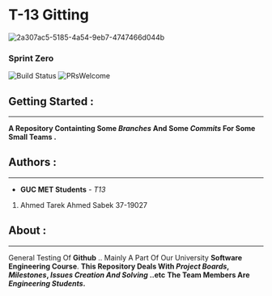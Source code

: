 # **T-13 Gitting**

![2a307ac5-5185-4a54-9eb7-4747466d044b](https://user-images.githubusercontent.com/36129107/36266896-546655e6-127b-11e8-8567-1b97ca6ed499.jpeg)

### **Sprint Zero**

![Build Status](https://semaphoreapp.com/api/v1/projects/d4cca506-99be-44d2-b19e-176f36ec8cf1/128505/badge.svg) ![PRsWelcome](https://img.shields.io/badge/PRs-welcome-brightgreen.svg?style=flat-square)



## **Getting Started** :
--------------------

**A Repository Containting Some _Branches_  And Some _Commits_ For Some Small Teams .**

## **Authors** :
------------

- **GUC MET Students** - _T13_
1. Ahmed Tarek Ahmed Sabek 	37-19027 


## **About** :
-----------

General Testing Of **Github** .. Mainly A Part Of Our University **Software Engineering Course**.
**This Repository Deals With _Project Boards_, _Milestones_, _Issues Creation And Solving_ ..etc**
**The Team Members Are _Engineering Students_.**
